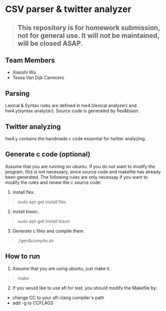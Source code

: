 # CSV parser & twitter analyzer

> ## This repository is for homework submission, not for general use. It will not be maintained, will be closed ASAP.

## Team Members
- Xiaoshi Wu
- Tessa Van Dijk Carnicero

## Parsing

Lexical & Syntax rules are defined in hw4.l(lexical analyzer) and hw4.y(syntax analyzer). Source code is generated by flex&bison.

## Twitter analyzing

hw4.y contains the handmade c code essential for twitter analyzing.

## Generate c code (optional)

Assume that you are running on ubuntu. If you do not want to modify the program, this is not necessary, since source code and makefile has already been generated. The following rules are only necessay if you want to modify the rules and renew the c source code:

1. Install flex.

>sudo apt-get install flex

2. Install bison.

>sudo apt-get install bison

3. Generate c files and compile them.

>./gen&compile.sh

## How to run

1. Assume that you are using ubuntu, just make it.

>make

2. If you would like to use afl for test, you should modify the Makefile by:

- change CC to your afl-clang compiler's path
- add -g to CCFLAGS